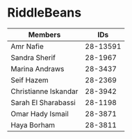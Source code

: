 # RiddleBeans

Members | IDs
------- | ---
Amr Nafie | 28-13591
Sandra Sherif | 28-1967
Marina Andraws | 28-3437
Seif Hazem | 28-2369
Christianne Iskandar | 28-3942
Sarah El Sharabassi | 28-1198
Omar Hady Ismail | 28-3871
Haya Borham | 28-3811

